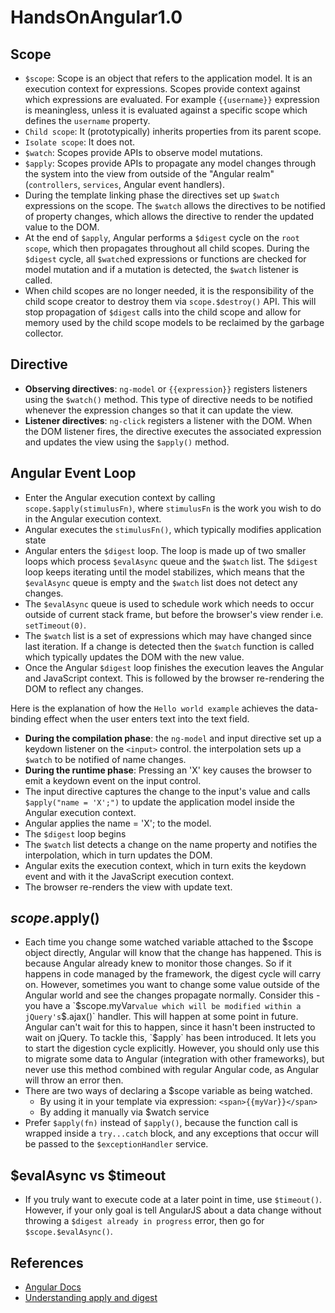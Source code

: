 # HandsOnAngular1.0

## Scope

- `$scope`: Scope is an object that refers to the application model. It is an execution context for expressions. Scopes provide context against which expressions are evaluated. For example `{{username}}` expression is meaningless, unless it is evaluated against a specific scope which defines the `username` property.
- `Child scope`: It (prototypically) inherits properties from its parent scope.
- `Isolate scope`: It does not.
- `$watch`: Scopes provide APIs to observe model mutations.
- `$apply`: Scopes provide APIs to propagate any model changes through the system into the view from outside of the "Angular realm" (`controllers`, `services`, Angular event handlers).
- During the template linking phase the directives set up `$watch` expressions on the scope. The `$watch` allows the directives to be notified of property changes, which allows the directive to render the updated value to the DOM.
- At the end of `$apply`, Angular performs a `$digest` cycle on the `root scope`, which then propagates throughout all child scopes. During the `$digest` cycle, all `$watch`ed expressions or functions are checked for model mutation and if a mutation is detected, the `$watch` listener is called.
- When child scopes are no longer needed, it is the responsibility of the child scope creator to destroy them via `scope.$destroy()` API. This will stop propagation of `$digest` calls into the child scope and allow for memory used by the child scope models to be reclaimed by the garbage collector.

## Directive

- **Observing directives**: `ng-model` or `{{expression}}` registers listeners using the `$watch()` method. This type of directive needs to be notified whenever the expression changes so that it can update the view.
- **Listener directives**: `ng-click` registers a listener with the DOM. When the DOM listener fires, the directive executes the associated expression and updates the view using the `$apply()` method.

## Angular Event Loop

- Enter the Angular execution context by calling `scope.$apply(stimulusFn)`, where `stimulusFn` is the work you wish to do in the Angular execution context.
- Angular executes the `stimulusFn()`, which typically modifies application state
- Angular enters the `$digest` loop. The loop is made up of two smaller loops which process `$evalAsync` queue and the `$watch` list. The `$digest` loop keeps iterating until the model stabilizes, which means that the `$evalAsync` queue is empty and the `$watch` list does not detect any changes.
- The `$evalAsync` queue is used to schedule work which needs to occur outside of current stack frame, but before the browser's view render i.e. `setTimeout(0)`.
- The `$watch` list is a set of expressions which may have changed since last iteration. If a change is detected then the `$watch` function is called which typically updates the DOM with the new value.
- Once the Angular `$digest` loop finishes the execution leaves the Angular and JavaScript context. This is followed by the browser re-rendering the DOM to reflect any changes.

Here is the explanation of how the `Hello world example` achieves the data-binding effect when the user enters text into the text field.

- **During the compilation phase**: the `ng-model` and input directive set up a keydown listener on the `<input>` control.
the interpolation sets up a `$watch` to be notified of name changes.
- **During the runtime phase**: Pressing an 'X' key causes the browser to emit a keydown event on the input control.
- The input directive captures the change to the input's value and calls `$apply("name = 'X';")` to update the application model inside the Angular execution context.
- Angular applies the name = 'X'; to the model.
- The `$digest` loop begins
- The `$watch` list detects a change on the name property and notifies the interpolation, which in turn updates the DOM.
- Angular exits the execution context, which in turn exits the keydown event and with it the JavaScript execution context.
- The browser re-renders the view with update text.

## $scope.$apply()
- Each time you change some watched variable attached to the $scope object directly, Angular will know that the change has happened. This is because Angular already knew to monitor those changes. So if it happens in code managed by the framework, the digest cycle will carry on. However, sometimes you want to change some value outside of the Angular world and see the changes propagate normally. Consider this - you have a `$scope.myVar` value which will be modified within a jQuery's `$.ajax()` handler. This will happen at some point in future. Angular can't wait for this to happen, since it hasn't been instructed to wait on jQuery. To tackle this, `$apply` has been introduced. It lets you to start the digestion cycle explicitly. However, you should only use this to migrate some data to Angular (integration with other frameworks), but never use this method combined with regular Angular code, as Angular will throw an error then.
- There are two ways of declaring a $scope variable as being watched.
  - By using it in your template via expression: `<span>{{myVar}}</span>`
  - By adding it manually via $watch service
- Prefer `$apply(fn)` instead of  `$apply()`, because the function call is wrapped inside a `try...catch` block, and any exceptions that occur will be passed to the `$exceptionHandler` service.

## $evalAsync vs $timeout

- If you truly want to execute code at a later point in time, use `$timeout()`. However, if your only goal is tell AngularJS about a data change without throwing a `$digest already in progress` error, then go for `$scope.$evalAsync()`.

## References

- [Angular Docs](https://docs.angularjs.org/)
- [Understanding apply and digest](http://www.sitepoint.com/understanding-angulars-apply-digest/)
